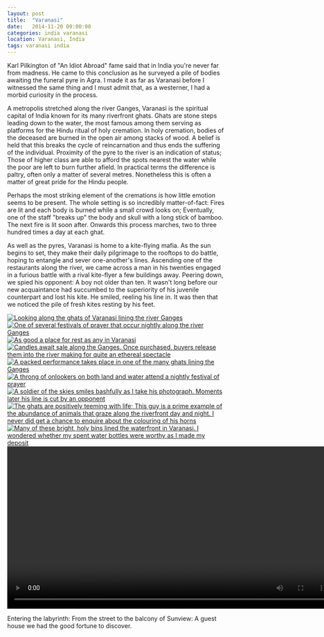 ```yaml
---
layout: post
title:  "Varanasi"
date:   2014-11-20 09:00:00
categories: india varanasi
location: Varanasi, India
tags: varanasi india
---
```


Karl Pilkington of "An Idiot Abroad" fame said that in India you're never far from madness. He came to this conclusion as he surveyed a pile of bodies awaiting the funeral pyre in Agra. I made it as far as Varanasi before I witnessed the same thing and I must admit that, as a westerner, I had a morbid curiosity in the process.

A metropolis stretched along the river Ganges, Varanasi is the spiritual capital of India known for its many riverfront ghats. Ghats are stone steps leading down to the water, the most famous among them serving as platforms for the Hindu ritual of holy cremation. In holy cremation, bodies of the deceased are burned in the open air among stacks of wood. A belief is held that this breaks the cycle of reincarnation and thus ends the suffering of the individual. Proximity of the pyre to the river is an indication of status; Those of higher class are able to afford the spots nearest the water while the poor are left to burn further afield. In practical terms the difference is paltry, often only a matter of several metres. Nonetheless this is often a matter of great pride for the Hindu people.

Perhaps the most striking element of the cremations is how little emotion seems to be present. The whole setting is so incredibly matter-of-fact: Fires are lit and each body is burned while a small crowd looks on; Eventually, one of the staff "breaks up" the body and skull with a long stick of bamboo. The next fire is lit soon after. Onwards this process marches, two to three hundred times a day at each ghat.

As well as the pyres, Varanasi is home to a kite-flying mafia. As the sun begins to set, they make their daily pilgrimage to the rooftops to do battle, hoping to entangle and sever one-another's lines. Ascending one of the restaurants along the river, we came across a man in his twenties engaged in a furious battle with a rival kite-flyer a few buildings away. Peering down, we spied his opponent: A boy not older than ten. It wasn't long before our new acquaintance had succumbed to the superiority of his juvenile counterpart and lost his kite. He smiled, reeling his line in. It was then that we noticed the pile of fresh kites resting by his feet.

<div class="post-image">
	<a href="/photography/2014-11-20-varanasi/1-full.jpg" target="_blank" title="The famed ghats of Varanasi"><img src="/photography/2014-11-20-varanasi/1.jpg" alt="Looking along the ghats of Varanasi lining the river Ganges"></a>
</div>

<div class="post-image post-image--split">
	<a href="/photography/2014-11-20-varanasi/2-full.jpg" target="_blank" title="One of several festivals of prayer that occur nightly along the river Ganges"><img src="/photography/2014-11-20-varanasi/2.jpg" alt="One of several festivals of prayer that occur nightly along the river Ganges"></a>
	<a href="/photography/2014-11-20-varanasi/3-full.jpg" target="_blank" title="As good a place for rest as any in Varanasi"><img src="/photography/2014-11-20-varanasi/3.jpg" alt="As good a place for rest as any in Varanasi"></a>
</div>

<div class="post-image post-image--split">
	<a href="/photography/2014-11-20-varanasi/4-full.jpg" target="_blank" title="Candles await sale along the Ganges. Once purchased, buyers release them into the river making for quite an ethereal spectacle"><img src="/photography/2014-11-20-varanasi/4.jpg" alt="Candles await sale along the Ganges. Once purchased, buyers release them into the river making for quite an ethereal spectacle"></a>
	<a href="/photography/2014-11-20-varanasi/5-full.jpg" target="_blank" title="A packed performance takes place in one of the many ghats lining the Ganges"><img src="/photography/2014-11-20-varanasi/5.jpg" alt="A packed performance takes place in one of the many ghats lining the Ganges"></a>
</div>

<div class="post-image post-image--split">
	<a href="/photography/2014-11-20-varanasi/6-full.jpg" target="_blank" title="A throng of onlookers on both land and water attend a nightly festival of prayer"><img src="/photography/2014-11-20-varanasi/6.jpg" alt="A throng of onlookers on both land and water attend a nightly festival of prayer"></a>
	<a href="/photography/2014-11-20-varanasi/7-full.jpg" target="_blank" title="A soldier of the skies smiles bashfully as I take his photograph. Moments later his line is cut by an opponent"><img src="/photography/2014-11-20-varanasi/7.jpg" alt="A soldier of the skies smiles bashfully as I take his photograph. Moments later his line is cut by an opponent"></a>
</div>

<div class="post-image post-image--split">
	<a href="/photography/2014-11-20-varanasi/8-full.jpg" target="_blank" title="The ghats are positively teeming with life; This guy is a prime example of the abundance of animals that graze along the riverfront day and night. I never did get a chance to enquire about the colouring of his horns"><img src="/photography/2014-11-20-varanasi/8.jpg" alt="The ghats are positively teeming with life; This guy is a prime example of the abundance of animals that graze along the riverfront day and night. I never did get a chance to enquire about the colouring of his horns"></a>
	<a href="/photography/2014-11-20-varanasi/9-full.jpg" target="_blank" title="Many of these bright, holy bins lined the waterfront in Varanasi. I wondered whether my spent water bottles were worthy as I made my deposit"><img src="/photography/2014-11-20-varanasi/9.jpg" alt="Many of these bright, holy bins lined the waterfront in Varanasi. I wondered whether my spent water bottles were worthy as I made my deposit"></a>
</div>

<div class="post-image">
	<video autoplay loop width="750">
		<source src="/video/2014-11-20-varanasi/10.mp4" type="video/mp4">
	</video>
	<p class="post-image-caption">
        Entering the labyrinth: From the street to the balcony of Sunview: A guest house we had the good fortune to discover.
	</p>
</div>
